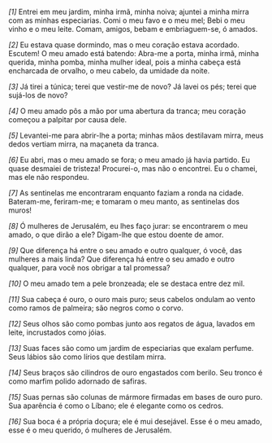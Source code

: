*[1]* Entrei em meu jardim, minha irmã, minha noiva; ajuntei a minha mirra com as minhas especiarias. Comi o meu favo e o meu mel; Bebi o meu vinho e o meu leite. Comam, amigos, bebam e embriaguem-se, ó amados.

*[2]* Eu estava quase dormindo, mas o meu coração estava acordado. Escutem! O meu amado está batendo: Abra-me a porta, minha irmã, minha querida, minha pomba, minha mulher ideal, pois a minha cabeça está encharcada de orvalho, o meu cabelo, da umidade da noite.

*[3]* Já tirei a túnica; terei que vestir-me de novo? Já lavei os pés; terei que sujá-los de novo?

*[4]* O meu amado pôs a mão por uma abertura da tranca; meu coração começou a palpitar por causa dele.

*[5]* Levantei-me para abrir-lhe a porta; minhas mãos destilavam mirra, meus dedos vertiam mirra, na maçaneta da tranca.

*[6]* Eu abri, mas o meu amado se fora; o meu amado já havia partido. Eu quase desmaiei de tristeza! Procurei-o, mas não o encontrei. Eu o chamei, mas ele não respondeu.

*[7]* As sentinelas me encontraram enquanto faziam a ronda na cidade. Bateram-me, feriram-me; e tomaram o meu manto, as sentinelas dos muros!

*[8]* Ó mulheres de Jerusalém, eu lhes faço jurar: se encontrarem o meu amado, o que dirão a ele? Digam-lhe que estou doente de amor.

*[9]* Que diferença há entre o seu amado e outro qualquer, ó você, das mulheres a mais linda? Que diferença há entre o seu amado e outro qualquer, para você nos obrigar a tal promessa?

*[10]* O meu amado tem a pele bronzeada; ele se destaca entre dez mil.

*[11]* Sua cabeça é ouro, o ouro mais puro; seus cabelos ondulam ao vento como ramos de palmeira; são negros como o corvo.

*[12]* Seus olhos são como pombas junto aos regatos de água, lavados em leite, incrustados como jóias.

*[13]* Suas faces são como um jardim de especiarias que exalam perfume. Seus lábios são como lírios que destilam mirra.

*[14]* Seus braços são cilindros de ouro engastados com berilo. Seu tronco é como marfim polido adornado de safiras.

*[15]* Suas pernas são colunas de mármore firmadas em bases de ouro puro. Sua aparência é como o Líbano; ele é elegante como os cedros.

*[16]* Sua boca é a própria doçura; ele é mui desejável. Esse é o meu amado, esse é o meu querido, ó mulheres de Jerusalém.

